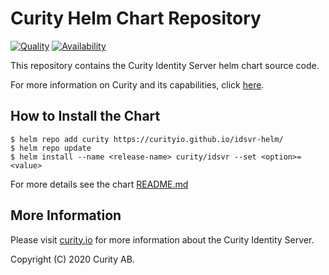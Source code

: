 # Curity Helm Chart Repository

[![Quality](https://curity.io/assets/images/badges/idsvr-helm-quality.svg)](https://curity.io/resources/code-examples/status/)
[![Availability](https://curity.io/assets/images/badges/idsvr-helm-availability.svg)](https://curity.io/resources/code-examples/status/)

This repository contains the Curity Identity Server helm chart source code. 

For more information on Curity and its capabilities, click [here](https://curity.io).

## How to Install the Chart

```console
$ helm repo add curity https://curityio.github.io/idsvr-helm/
$ helm repo update
$ helm install --name <release-name> curity/idsvr --set <option>=<value>
```

For more details see the chart [README.md](/idsvr/README.md)


## More Information

Please visit [curity.io](https://curity.io/)  for more information about the Curity Identity Server.

Copyright (C) 2020 Curity AB.
